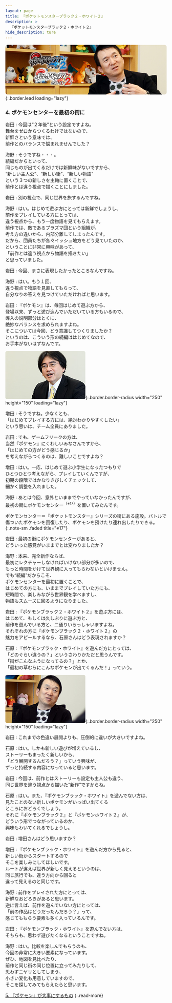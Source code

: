 ```yaml
---
layout: page
title: 『ポケットモンスターブラック２・ホワイト２』
description: >
  『ポケットモンスターブラック２・ホワイト２』
hide_description: ture
---
```


![](/interviews/jp/nds/irej/vol1/img/mainvisual4.jpg){:.border.lead loading="lazy"}

### 4. ポケモンセンターを最初の街に

岩田
: 今回は“２年後”という設定ですよね。<br>舞台をゼロからつくるわけではないので、<br>新鮮さという意味では、<br>前作とのバランスで悩まれませんでした？

海野
: そうですね・・・。<br>続編だからといって、<br>同じものが出てくるだけでは新鮮味がないですから、<br>“新しい主人公”、“新しい街”、“新しい物語”<br>という３つの新しさを主軸に置くことで、<br>前作とは違う視点で描くことにしました。

岩田
: 別の視点で、同じ世界を旅するんですね。

海野
: はい。はじめて遊ぶ方にとっては新鮮でしょうし、<br>前作をプレイしている方にとっては、<br>違う視点から、もう一度物語を見てもらえます。<br>前作では、敵であるプラズマ団という組織が、<br>考え方の違いから、内部分離してしまったんです。<br>だから、団員たちが各々イッシュ地方をどう見ていたのか、<br>ということに非常に興味があって、<br>「前作とは違う視点から物語を描きたい」<br>と思っていました。

岩田
: 今回、まさに表現したかったところなんですね。

海野
: はい。もう１回、<br>違う視点で物語を見直してもらって、<br>自分なりの答えを見つけていただければと思います。

岩田
: 『ポケモン』は、毎回はじめて遊ぶ方から、<br>登場以来、ずっと遊び込んでいただいている方もいるので、<br>導入の説明部分はとくに、<br>絶妙なバランスを求められますよね。<br>そこについては今回、どう意識してつくりましたか？<br>というのは、こういう形の続編ははじめてなので、<br>お手本がないはずなんです。

![](/interviews/jp/nds/irej/vol1/img/photo11.jpg){:.border.border-radius width="250" height="150" loading="lazy"}

増田
: そうですね。少なくとも、<br>「はじめてプレイする方には、絶対わかりやすくしたい」<br>という思いは、チーム全員にありました。

岩田
: でも、ゲームフリークの方は、<br>当然『ポケモン』にくわしいみなさんですから、<br>「はじめての方がどう感じるか」<br>を考えながらつくるのは、難しいことですよね？

増田
: はい。一応、はじめて遊ぶ小学生になったつもりで<br>ひとつひとつ考えながら、プレイしていくんですが、<br>初期の段階ではかなりきびしくチェックして、<br>細かく調整を入れました。

海野
: あとは今回、意外といままでやっていなかったんですが、<br>最初の街にポケモンセンター<sup>（※17）</sup>を置いてみたんです。

ポケモンセンター＝『ポケットモンスター』シリーズの街にある施設。バトルで傷ついたポケモンを回復したり、ポケモンを預けたり連れ出したりできる。
{:.note-sm .faded title="※17"}

岩田
: 最初の街にポケモンセンターがあると、<br>どういった感覚がいままでとは変わりましたか？

海野
: 本来、完全新作ならば、<br>最初にレクチャーしなければいけない部分が多いので、<br>もっと時間をかけて世界観に入ってもらわないといけません。<br>でも“続編”だからこそ、<br>ポケモンセンターを最初に置くことで、<br>はじめての方にも、いままでプレイしていた方にも、<br>短時間で、楽しみながら世界観を学べますし、<br>物語もスムーズに回るようになりました。

岩田
: 『ポケモンブラック２・ホワイト２』を遊ぶ方には、<br>はじめて、もしくは久しぶりに遊ぶ方と、<br>前作を遊んでいる方と、二通りいらっしゃいますよね。<br>それぞれの方に『ポケモンブラック２・ホワイト２』の<br>魅力をアピールするなら、石原さんはどう表現されますか？

石原
: 『ポケモンブラック・ホワイト』を遊んだ方にとっては、<br>「どのぐらい違うの？」というさわりかただと思うんです。<br>「街がこんなふうになってるの？」とか、<br>「最初の草むらにこんなポケモンが出てくるんだ！」っていう。

![](/interviews/jp/nds/irej/vol1/img/photo12.jpg){:.border.border-radius width="250" height="150" loading="lazy"}

岩田
: これまでの色違い展開よりも、圧倒的に違いが大きいですよね。

石原
: はい。しかも新しい遊びが増えているし、<br>ストーリーもまったく新しいから、<br>「どう展開するんだろう？」っていう興味が、<br>ずっと持続する内容になっていると思います。

岩田
: 今回は、前作とはストーリーも設定も主人公も違う、<br>同じ世界を違う視点から描いた“新作”ですからね。

石原
: はい。また、『ポケモンブラック・ホワイト』を遊んでない方は、<br>見たことのない新しいポケモンがいっぱい出てくる<br>ところにおどろくでしょう。<br>それに『ポケモンブラック２』と『ポケモンホワイト２』が、<br>どういう形でつながっているのか、<br>興味もわいてくれるでしょうし。

岩田
: 増田さんはどう思いますか？

増田
: 『ポケモンブラック・ホワイト』を遊んだ方から見ると、<br>新しい街からスタートするので<br>そこを楽しみにしてほしいです。<br>ルートが違えば世界が新しく見えるというのは、<br>同じ旅行でも、違う方向から回ると<br>違って見えるのと同じです。

海野
: 前作をプレイされた方にとっては、<br>新鮮なおどろきがあると思います。<br>逆に言えば、前作を遊んでいない方にとっては、<br>「前の作品はどうだったんだろう？」って、<br>感じてももらう要素も多く入っているんです。

岩田
: 『ポケモンブラック・ホワイト』を遊んでない方は、<br>そちらも、思わず遊びたくなるということですね。

海野
: はい。比較を楽しんでもらうのも、<br>今回の非常に大きい要素になっています。<br>ぜひ、地図を見比べたり、<br>前作と同じ街の同じ位置に立ってみたりして、<br>思わずニヤリとしてしまう、<br>小さい変化も用意していますので、<br>そこを探してみてもらえたらと思います。

[5. 『ポケモン』が大事にするもの](5.md)
{:.read-more}

